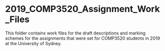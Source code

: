 # 2019_COMP3520_Assignment_Work_Files
This folder contains work files for the draft descriptions and marking schemes for the assignments that were set for COMP3520 students in 2019 at the University of Sydney.
